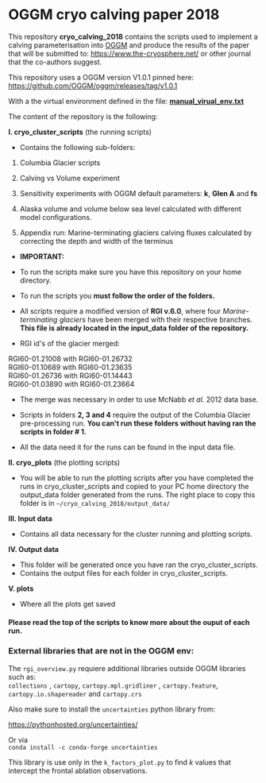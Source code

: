 # OGGM cryo calving paper 2018

This repository **cryo_calving_2018** contains the scripts used to implement a
calving parameterisation into [OGGM](www.oggm.org) and produce the results of
the paper that will be submitted to: https://www.the-cryosphere.net/ or other journal that the co-authors suggest.    

This repository uses a OGGM version V1.0.1 pinned here: https://github.com/OGGM/oggm/releases/tag/v1.0.1

With a the virtual environment defined in the file: **[manual_virual_env.txt]()**     

The content of the repository is the following: 

**I. cryo_cluster_scripts** (the running scripts)

* Contains the following sub-folders:

1. Columbia Glacier scripts
2. Calving vs Volume experiment
3. Sensitivity experiments with OGGM default parameters:
    **k**, **Glen A** and **fs** 
4. Alaska volume and volume below sea level calculated with 
different model configurations.

5. Appendix run: Marine-terminating glaciers calving fluxes calculated 
by correcting the depth and width of the terminus 

* **IMPORTANT:**
* To run the scripts make sure you have this repository on your home directory.
* To run the scripts you **must follow the order of the folders.** 
* All scripts require a modified version of **RGI v.6.0**, where four 
*Marine-terminating glaciers* have been merged with their respective branches. 
**This file is already located in the input_data folder of the repository.**  

* RGI id's of the glacier merged:    

RGI60-01.21008 with RGI60-01.26732         
RGI60-01.10689 with RGI60-01.23635         
RGI60-01.26736 with RGI60-01.14443    
RGI60-01.03890 with RGI60-01.23664     

* The merge was necessary in order to use McNabb *et al.* 2012 data base.

* Scripts in folders **2, 3 and 4** require the output of the Columbia Glacier
pre-processing run. **You can't run these folders without having ran the scripts 
in folder # 1.** 
* All the data need it for the runs can be found in the input data file.   


**II. cryo_plots** (the plotting scripts)

* You will be able to run the plotting scripts after you have completed the runs
in cryo_cluster_scripts and copied to your PC home directory the output_data folder generated from the runs. The right place to copy this folder is in  `~/cryo_calving_2018/output_data/`

**III. Input data** 

* Contains all data necessary for the cluster running and plotting scripts.

**IV. Output data**
* This folder will be generated once you have ran the cryo_cluster_scripts.
* Contains the output files for each folder in cryo_cluster_scripts.

**V. plots** 

* Where all the plots get saved


#### Please read the top of the scripts to know more about the ouput of each run.

### External libraries that are not in the OGGM env:    

The `rgi_overview.py` requiere additional libraries outside OGGM libraries such as:    
`collections` , `cartopy`, `cartopy.mpl.gridliner` , `cartopy.feature`, `cartopy.io.shapereader` and `cartopy.crs`   

Also make sure to install the `uncertainties` python library from:   
   
https://pythonhosted.org/uncertainties/  

Or via   
`conda install -c conda-forge uncertainties`

This library is use only in the `k_factors_plot.py` to find *k* values that 
intercept the frontal ablation observations.    
 
 


